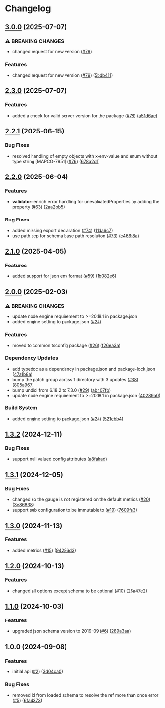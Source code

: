 # Changelog

## [3.0.0](https://github.com/MapColonies/config/compare/v2.3.0...v3.0.0) (2025-07-07)


### ⚠ BREAKING CHANGES

* changed request for new version ([#79](https://github.com/MapColonies/config/issues/79))

### Features

* changed request for new version ([#79](https://github.com/MapColonies/config/issues/79)) ([5bdb411](https://github.com/MapColonies/config/commit/5bdb411890632f90819824fc089504fe1a5ffb28))

## [2.3.0](https://github.com/MapColonies/config/compare/v2.2.1...v2.3.0) (2025-07-07)


### Features

* added a check for valid server version for the package ([#78](https://github.com/MapColonies/config/issues/78)) ([a51d6ae](https://github.com/MapColonies/config/commit/a51d6ae03f8aa88226badb64c16ed74e16279cdc))

## [2.2.1](https://github.com/MapColonies/config/compare/v2.2.0...v2.2.1) (2025-06-15)


### Bug Fixes

* resolved handling of empty objects with x-env-value and enum without type string [MAPCO-7951] ([#76](https://github.com/MapColonies/config/issues/76)) ([678a2d1](https://github.com/MapColonies/config/commit/678a2d10f68f343f6d0925c5486b7237a550d78a))

## [2.2.0](https://github.com/MapColonies/config/compare/v2.1.0...v2.2.0) (2025-06-04)


### Features

* **validator:** enrich error handling for unevaluatedProperties by adding the property ([#63](https://github.com/MapColonies/config/issues/63)) ([2aa2bb5](https://github.com/MapColonies/config/commit/2aa2bb5092f880a96b418aa123b5bb9dac8613eb))


### Bug Fixes

* added missing export declaration ([#74](https://github.com/MapColonies/config/issues/74)) ([11da6c7](https://github.com/MapColonies/config/commit/11da6c7700d8ce8ca064aff5ec3943afba6db479))
* use path.sep for schema base path resolution ([#73](https://github.com/MapColonies/config/issues/73)) ([c466f8a](https://github.com/MapColonies/config/commit/c466f8a9fc5d629b7eb3eae902959ab479ef1633))

## [2.1.0](https://github.com/MapColonies/config/compare/v2.0.0...v2.1.0) (2025-04-05)


### Features

* added support for json env format ([#59](https://github.com/MapColonies/config/issues/59)) ([1b082e6](https://github.com/MapColonies/config/commit/1b082e6c39c0143967f06ca829db515c748de3f2))

## [2.0.0](https://github.com/MapColonies/config/compare/v1.3.2...v2.0.0) (2025-02-03)


### ⚠ BREAKING CHANGES

* update node engine requirement to >=20.18.1 in package.json
* added engine setting to package.json ([#24](https://github.com/MapColonies/config/issues/24))

### Features

* moved to common tsconfig package ([#26](https://github.com/MapColonies/config/issues/26)) ([f26ea3a](https://github.com/MapColonies/config/commit/f26ea3a2d2c7c64a2b32870b54295be7ba88d6a1))


### Dependency Updates

* add typedoc as a dependency in package.json and package-lock.json ([47a1b8a](https://github.com/MapColonies/config/commit/47a1b8ab9edf32cff84915b2f9ba782fa74681f5))
* bump the patch group across 1 directory with 3 updates ([#38](https://github.com/MapColonies/config/issues/38)) ([805a967](https://github.com/MapColonies/config/commit/805a967148f51526d1a6f4745fe124ae917517d0))
* bump undici from 6.18.2 to 7.3.0 ([#29](https://github.com/MapColonies/config/issues/29)) ([ab407fb](https://github.com/MapColonies/config/commit/ab407fbf900dde1d301f998a3350f5670c12f07d))
* update node engine requirement to &gt;=20.18.1 in package.json ([40289a0](https://github.com/MapColonies/config/commit/40289a0b0fbf6fba4522b3571059e61da78ed7d1))


### Build System

* added engine setting to package.json ([#24](https://github.com/MapColonies/config/issues/24)) ([521ebb4](https://github.com/MapColonies/config/commit/521ebb4df4ae5c91c5c5789f4fa8fa38567e93ff))

## [1.3.2](https://github.com/MapColonies/config/compare/v1.3.1...v1.3.2) (2024-12-11)


### Bug Fixes

* support null valued config attributes ([a8fabad](https://github.com/MapColonies/config/commit/a8fabad30160e542dfc3c25862fb40db54c9cde6))

## [1.3.1](https://github.com/MapColonies/config/compare/v1.3.0...v1.3.1) (2024-12-05)


### Bug Fixes

* changed so the gauge is not registered on the default metrics ([#20](https://github.com/MapColonies/config/issues/20)) ([3e86838](https://github.com/MapColonies/config/commit/3e86838999aca5b366de4f997862df8da4734890))
* support sub configuration to be immutable to ([#19](https://github.com/MapColonies/config/issues/19)) ([7609fa3](https://github.com/MapColonies/config/commit/7609fa3b1394bac06ad59fdc698ce83c26083814))

## [1.3.0](https://github.com/MapColonies/config/compare/v1.2.0...v1.3.0) (2024-11-13)


### Features

* added metrics ([#15](https://github.com/MapColonies/config/issues/15)) ([94286d3](https://github.com/MapColonies/config/commit/94286d31ab62545ca6cda36ff8d57f8164454dd3))

## [1.2.0](https://github.com/MapColonies/config/compare/v1.1.0...v1.2.0) (2024-10-13)


### Features

* changed all options except schema to be optional ([#10](https://github.com/MapColonies/config/issues/10)) ([26a47e2](https://github.com/MapColonies/config/commit/26a47e265854db8d7b61e6e6602ef3224b50122a))

## [1.1.0](https://github.com/MapColonies/config/compare/v1.0.0...v1.1.0) (2024-10-03)


### Features

* upgraded json schema version to 2019-09 ([#6](https://github.com/MapColonies/config/issues/6)) ([289a3aa](https://github.com/MapColonies/config/commit/289a3aa30c0d1492ecd957df284e045710305d16))

## 1.0.0 (2024-09-08)


### Features

* initial api ([#2](https://github.com/MapColonies/config/issues/2)) ([3d04ca0](https://github.com/MapColonies/config/commit/3d04ca0c01560219a1c00d6a41168446e3bf3809))


### Bug Fixes

* removed id from loaded schema to resolve the ref more than once error ([#5](https://github.com/MapColonies/config/issues/5)) ([6fa4373](https://github.com/MapColonies/config/commit/6fa43732ce98e908d7676125c311d71554e2b9d9))
